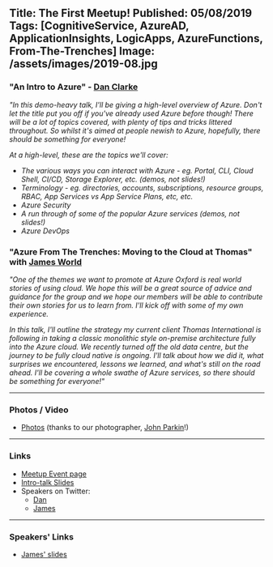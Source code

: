 Title: The First Meetup!
Published: 05/08/2019
Tags: [CognitiveService, AzureAD, ApplicationInsights, LogicApps, AzureFunctions, From-The-Trenches]
Image: /assets/images/2019-08.jpg
---

### "An Intro to Azure" - [Dan Clarke](https://www.danclarke.com)

_"In this demo-heavy talk, I'll be giving a high-level overview of Azure. Don't let the title put you off if you've already used Azure before though! There will be a lot of topics covered, with plenty of tips and tricks littered throughout. So whilst it's aimed at people newish to Azure, hopefully, there should be something for everyone!_

_At a high-level, these are the topics we'll cover:_

* _The various ways you can interact with Azure - eg. Portal, CLI, Cloud Shell, CI/CD, Storage Explorer, etc. (demos, not slides!)_
* _Terminology - eg. directories, accounts, subscriptions, resource groups, RBAC, App Services vs App Service Plans, etc, etc._
* _Azure Security_
* _A run through of some of the popular Azure services (demos, not slides!)_
* _Azure DevOps_

### "Azure From The Trenches: Moving to the Cloud at Thomas" with [James World](https://twitter.com/jamesw0rld)

_"One of the themes we want to promote at Azure Oxford is real world stories of using cloud. We hope this will be a great source of advice and guidance for the group and we hope our members will be able to contribute their own stories for us to learn from. I'll kick off with some of my own experience._

_In this talk, I'll outline the strategy my current client Thomas International is following in taking a classic monolithic style on-premise architecture fully into the Azure cloud. We recently turned off the old data centre, but the journey to be fully cloud native is ongoing. I'll talk about how we did it, what surprises we encountered, lessons we learned, and what's still on the road ahead. I'll be covering a whole swathe of Azure services, so there should be something for everyone!"_

---

### Photos / Video
* [Photos](https://www.dropbox.com/sh/vlh2900tdxgx5b0/AABIIGb2I5aXZ6UVaZACmiAua?dl=0) (thanks to our photographer, [John Parkin](https://www.linkedin.com/in/johnrparkin/)!)

---

### Links

* [Meetup Event page](https://www.meetup.com/Azure-Oxford/events/262617603/)
* [Intro-talk Slides](https://www.dropbox.com/s/zweef6l39jkik8l/Azure%20Oxford%20-%20First%20Meetup.pdf?dl=0)
* Speakers on Twitter:
  * [Dan](https://www.twitter.com/dracan)
  * [James](https://www.twitter.com/jamesw0rld)

---

### Speakers' Links

* [James' slides](https://1drv.ms/b/s!AjtvlE3HDneXgahp_AZFOGDdmL6QBA?e=gO6NeK)
